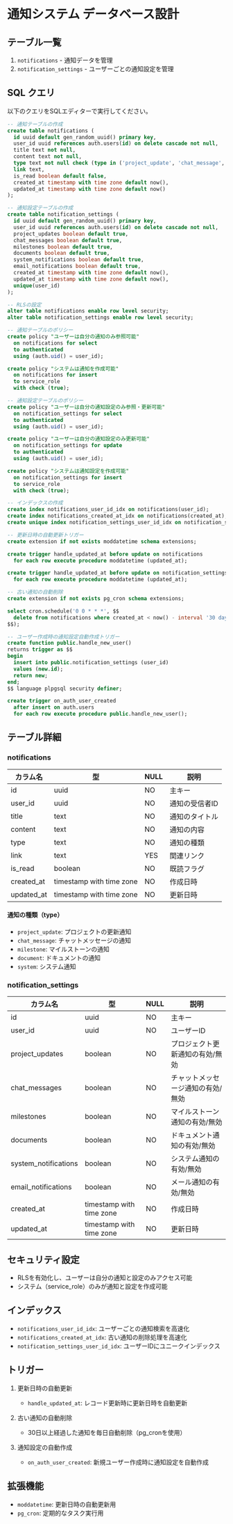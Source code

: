 # 通知システム データベース設計

## テーブル一覧

1. `notifications` - 通知データを管理
2. `notification_settings` - ユーザーごとの通知設定を管理

## SQL クエリ

以下のクエリをSQLエディターで実行してください。

```sql
-- 通知テーブルの作成
create table notifications (
  id uuid default gen_random_uuid() primary key,
  user_id uuid references auth.users(id) on delete cascade not null,
  title text not null,
  content text not null,
  type text not null check (type in ('project_update', 'chat_message', 'milestone', 'document', 'system')),
  link text,
  is_read boolean default false,
  created_at timestamp with time zone default now(),
  updated_at timestamp with time zone default now()
);

-- 通知設定テーブルの作成
create table notification_settings (
  id uuid default gen_random_uuid() primary key,
  user_id uuid references auth.users(id) on delete cascade not null,
  project_updates boolean default true,
  chat_messages boolean default true,
  milestones boolean default true,
  documents boolean default true,
  system_notifications boolean default true,
  email_notifications boolean default true,
  created_at timestamp with time zone default now(),
  updated_at timestamp with time zone default now(),
  unique(user_id)
);

-- RLSの設定
alter table notifications enable row level security;
alter table notification_settings enable row level security;

-- 通知テーブルのポリシー
create policy "ユーザーは自分の通知のみ参照可能"
  on notifications for select
  to authenticated
  using (auth.uid() = user_id);

create policy "システムは通知を作成可能"
  on notifications for insert
  to service_role
  with check (true);

-- 通知設定テーブルのポリシー
create policy "ユーザーは自分の通知設定のみ参照・更新可能"
  on notification_settings for select
  to authenticated
  using (auth.uid() = user_id);

create policy "ユーザーは自分の通知設定のみ更新可能"
  on notification_settings for update
  to authenticated
  using (auth.uid() = user_id);

create policy "システムは通知設定を作成可能"
  on notification_settings for insert
  to service_role
  with check (true);

-- インデックスの作成
create index notifications_user_id_idx on notifications(user_id);
create index notifications_created_at_idx on notifications(created_at);
create unique index notification_settings_user_id_idx on notification_settings(user_id);

-- 更新日時の自動更新トリガー
create extension if not exists moddatetime schema extensions;

create trigger handle_updated_at before update on notifications
  for each row execute procedure moddatetime (updated_at);

create trigger handle_updated_at before update on notification_settings
  for each row execute procedure moddatetime (updated_at);

-- 古い通知の自動削除
create extension if not exists pg_cron schema extensions;

select cron.schedule('0 0 * * *', $$
  delete from notifications where created_at < now() - interval '30 days';
$$);

-- ユーザー作成時の通知設定自動作成トリガー
create function public.handle_new_user()
returns trigger as $$
begin
  insert into public.notification_settings (user_id)
  values (new.id);
  return new;
end;
$$ language plpgsql security definer;

create trigger on_auth_user_created
  after insert on auth.users
  for each row execute procedure public.handle_new_user();
```

## テーブル詳細

### notifications

| カラム名 | 型 | NULL | 説明 |
|----------|------|------|------|
| id | uuid | NO | 主キー |
| user_id | uuid | NO | 通知の受信者ID |
| title | text | NO | 通知のタイトル |
| content | text | NO | 通知の内容 |
| type | text | NO | 通知の種類 |
| link | text | YES | 関連リンク |
| is_read | boolean | NO | 既読フラグ |
| created_at | timestamp with time zone | NO | 作成日時 |
| updated_at | timestamp with time zone | NO | 更新日時 |

#### 通知の種類（type）

- `project_update`: プロジェクトの更新通知
- `chat_message`: チャットメッセージの通知
- `milestone`: マイルストーンの通知
- `document`: ドキュメントの通知
- `system`: システム通知

### notification_settings

| カラム名 | 型 | NULL | 説明 |
|----------|------|------|------|
| id | uuid | NO | 主キー |
| user_id | uuid | NO | ユーザーID |
| project_updates | boolean | NO | プロジェクト更新通知の有効/無効 |
| chat_messages | boolean | NO | チャットメッセージ通知の有効/無効 |
| milestones | boolean | NO | マイルストーン通知の有効/無効 |
| documents | boolean | NO | ドキュメント通知の有効/無効 |
| system_notifications | boolean | NO | システム通知の有効/無効 |
| email_notifications | boolean | NO | メール通知の有効/無効 |
| created_at | timestamp with time zone | NO | 作成日時 |
| updated_at | timestamp with time zone | NO | 更新日時 |

## セキュリティ設定

- RLSを有効化し、ユーザーは自分の通知と設定のみアクセス可能
- システム（service_role）のみが通知と設定を作成可能

## インデックス

- `notifications_user_id_idx`: ユーザーごとの通知検索を高速化
- `notifications_created_at_idx`: 古い通知の削除処理を高速化
- `notification_settings_user_id_idx`: ユーザーIDにユニークインデックス

## トリガー

1. 更新日時の自動更新
   - `handle_updated_at`: レコード更新時に更新日時を自動更新

2. 古い通知の自動削除
   - 30日以上経過した通知を毎日自動削除（pg_cronを使用）

3. 通知設定の自動作成
   - `on_auth_user_created`: 新規ユーザー作成時に通知設定を自動作成

## 拡張機能

- `moddatetime`: 更新日時の自動更新用
- `pg_cron`: 定期的なタスク実行用 